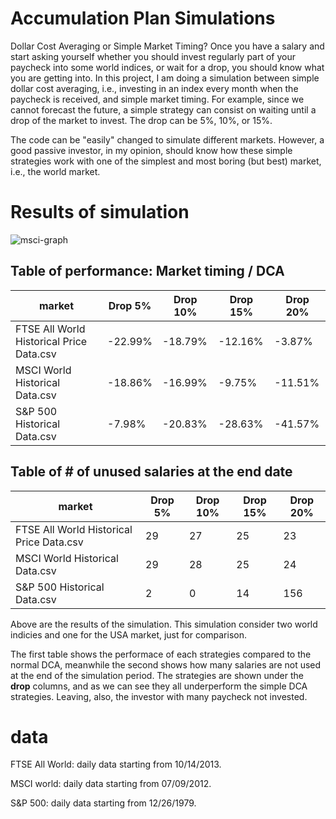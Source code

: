 # Accumulation Plan Simulations
Dollar Cost Averaging or Simple Market Timing? Once you have a salary and start asking yourself whether you should invest regularly part of your paycheck into some world indices, or wait for a drop, you should know what you are getting into. In this project, I am doing a simulation between simple dollar cost averaging, i.e., investing in an index every month when the paycheck is received, and simple market timing. For example, since we cannot forecast the future, a simple strategy can consist on waiting until a drop of the market to invest. The drop can be 5%, 10%, or 15%.

The code can be "easily" changed to simulate different markets. However, a good passive investor, in my opinion, should know how these simple strategies work with one of the simplest and most boring (but best) market, i.e., the world market.

# Results of simulation

![msci-graph](https://github.com/zkivo/accumulation-plan-simulation/assets/58048638/0c7bbdab-1f3b-44c7-b046-8bf35156facc)

## Table of performance: Market timing / DCA

|market                                  |Drop 5%|Drop 10%|Drop 15%|Drop 20%|
|----------------------------------------|-------|--------|--------|--------|
|FTSE All World Historical Price Data.csv|-22.99% |-18.79%  |-12.16%  |-3.87%   |
|MSCI World Historical Data.csv          |-18.86% |-16.99%  |-9.75%   |-11.51%  |
|S&P 500 Historical Data.csv             |-7.98%  |-20.83%  |-28.63%  |-41.57%  |

## Table of # of unused salaries at the end date

|market                                  |Drop 5%|Drop 10%|Drop 15%|Drop 20%|
|----------------------------------------|-------|--------|--------|--------|
|FTSE All World Historical Price Data.csv|29     |27      |25      |23      |
|MSCI World Historical Data.csv          |29     |28      |25      |24      |
|S&P 500 Historical Data.csv             |2      |0       |14      |156     |

Above are the results of the simulation. This simulation consider two world indicies and one for the USA market, just for comparison.

The first table shows the performace of each strategies compared to the normal DCA, meanwhile the second shows how many salaries are not used at the end of the simulation period. The strategies are shown under the **drop** columns, and as we can see they all underperform the simple DCA strategies. Leaving, also, the investor with many paycheck not invested.  

# data
FTSE All World: daily data starting from 10/14/2013.

MSCI world: daily data starting from 07/09/2012.

S&P 500: daily data starting from 12/26/1979.


